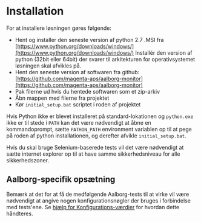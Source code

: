 # Installation

For at installere løsningen gøres følgende:

* Hent og installer den seneste version af python 2.7 .MSI fra
  [https://www.python.org/downloads/windows/](https://www.python.org/downloads/windows/)
  Installér den version af python (32bit eller 64bit) der svarer til
  arkitekturen for operativsystemet løsningen skal afvikles på.
* Hent den seneste version af softwaren fra github:
  [https://github.com/magenta-aps/aalborg-monitor](https://github.com/magenta-aps/aalborg-monitor)
* Pak filerne ud hvis du hentede softwaren som et zip-arkiv
* Åbn mappen med filerne fra projektet
* Kør `initial_setup.bat` scriptet i roden af projektet

Hvis Python ikke er blevet installeret på standard-lokationen og `python.exe`
ikke er til stede i `PATH` kan det være nødvendigt at åbne en kommandoprompt,
sætte `PATHON_PATH` environment variablen op til at pege på roden af
python installationen, og derefter afvikle `initial_setup.bat`.

Hvis du skal bruge Selenium-baserede tests vil det være nødvendigt at sætte
internet explorer op til at have samme sikkerhedsniveau for alle
sikkerhedszoner.

## Aalborg-specifik opsætning

Bemærk at det for at få de medfølgende Aalborg-tests til at virke vil være
nødvendigt at angive nogen konfigurationsnøgler der bruges i forbindelse med
tests'ene. Se
[hjælp for Konfigurations-værdier](050_Konfigurations-værdier.md)
for hvordan dette håndteres.
